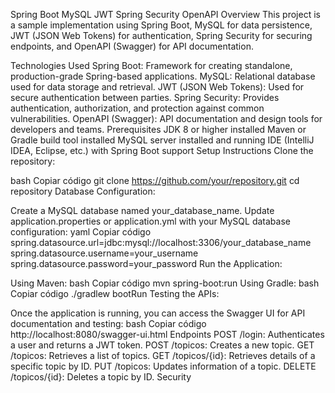 Spring Boot MySQL JWT Spring Security OpenAPI
Overview
This project is a sample implementation using Spring Boot, MySQL for data persistence, JWT (JSON Web Tokens) for authentication, Spring Security for securing endpoints, and OpenAPI (Swagger) for API documentation.

Technologies Used
Spring Boot: Framework for creating standalone, production-grade Spring-based applications.
MySQL: Relational database used for data storage and retrieval.
JWT (JSON Web Tokens): Used for secure authentication between parties.
Spring Security: Provides authentication, authorization, and protection against common vulnerabilities.
OpenAPI (Swagger): API documentation and design tools for developers and teams.
Prerequisites
JDK 8 or higher installed
Maven or Gradle build tool installed
MySQL server installed and running
IDE (IntelliJ IDEA, Eclipse, etc.) with Spring Boot support
Setup Instructions
Clone the repository:

bash
Copiar código
git clone https://github.com/your/repository.git
cd repository
Database Configuration:

Create a MySQL database named your_database_name.
Update application.properties or application.yml with your MySQL database configuration:
yaml
Copiar código
spring.datasource.url=jdbc:mysql://localhost:3306/your_database_name
spring.datasource.username=your_username
spring.datasource.password=your_password
Run the Application:

Using Maven:
bash
Copiar código
mvn spring-boot:run
Using Gradle:
bash
Copiar código
./gradlew bootRun
Testing the APIs:

Once the application is running, you can access the Swagger UI for API documentation and testing:
bash
Copiar código
http://localhost:8080/swagger-ui.html
Endpoints
POST /login: Authenticates a user and returns a JWT token.
POST /topicos: Creates a new topic.
GET /topicos: Retrieves a list of topics.
GET /topicos/{id}: Retrieves details of a specific topic by ID.
PUT /topicos: Updates information of a topic.
DELETE /topicos/{id}: Deletes a topic by ID.
Security
